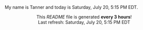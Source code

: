 My name is Tanner and today is Saturday, July 20, 5:15 PM EDT.

<p align="center">This <i>README</i> file is generated <b>every 3 hours</b>!</br>Last refresh: Saturday, July 20, 5:15 PM EDT<br /></p>
